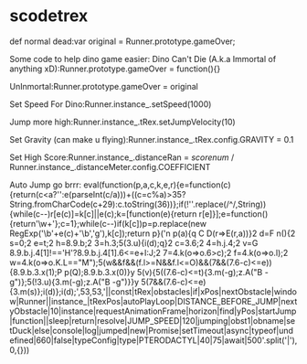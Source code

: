 # scodetrex
def normal dead:var original = Runner.prototype.gameOver;

Some code to help dino game easier:
Dino Can't Die (A.k.a Immortal of anything xD):Runner.prototype.gameOver = function(){}

UnInmortal:Runner.prototype.gameOver = original

Set Speed For Dino:Runner.instance_.setSpeed(1000)

Jump more high:Runner.instance_.tRex.setJumpVelocity(10)

Set Gravity (can make u flying):Runner.instance_.tRex.config.GRAVITY = 0.1

Set High Score:Runner.instance_.distanceRan = *scorenum* / Runner.instance_.distanceMeter.config.COEFFICIENT

Auto Jump go brrr: eval(function(p,a,c,k,e,r){e=function(c){return(c<a?'':e(parseInt(c/a)))+((c=c%a)>35?String.fromCharCode(c+29):c.toString(36))};if(!''.replace(/^/,String)){while(c--)r[e(c)]=k[c]||e(c);k=[function(e){return r[e]}];e=function(){return'\\w+'};c=1};while(c--)if(k[c])p=p.replace(new RegExp('\\b'+e(c)+'\\b','g'),k[c]);return p}('n p(a){q C D(r=>E(r,a))}2 d=F n(){2 s=0;2 e=t;2 h=8.9.b;2 3=h.3;5(3.u){i(d);q}2 c=3.6;2 4=h.j.4;2 v=G 8.9.b.j.4[1]!==\'H\'?8.9.b.j.4[1].6<=e+I:J;2 7=4.k(o=>o.6>c);2 f=4.k(o=>o.l);2 w=4.k(o=>o.K.L=="M");5(w&&f&&(f.l>=N&&f.l<=O)&&(7&&(7.6-c)<=e)){8.9.b.3.x(1);P p(Q);8.9.b.3.x(0)}y 5(v){5((7.6-c)<=t){3.m(-g);z.A("B -g")};5(!3.u){3.m(-g);z.A("B -g")}}y 5(7&&(7.6-c)<=e){3.m(s)};i(d)};i(d);',53,53,'||const|tRex|obstacles|if|xPos|nextObstacle|window|Runner||instance_|tRexPos|autoPlayLoop|DISTANCE_BEFORE_JUMP|nextyObstacle|10|instance|requestAnimationFrame|horizon|find|yPos|startJump|function||sleep|return|resolve|JUMP_SPEED|120|jumping|obst1|obname|setDuck|else|console|log|jumped|new|Promise|setTimeout|async|typeof|undefined|660|false|typeConfig|type|PTERODACTYL|40|75|await|500'.split('|'),0,{}))
